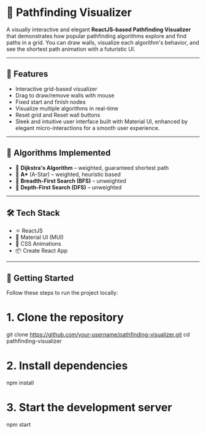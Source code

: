 # 🚀 Pathfinding Visualizer

A visually interactive and elegant **ReactJS-based Pathfinding Visualizer** that demonstrates how popular pathfinding algorithms explore and find paths in a grid. You can draw walls, visualize each algorithm's behavior, and see the shortest path animation with a futuristic UI.

---

## 📌 Features

- Interactive grid-based visualizer
- Drag to draw/remove walls with mouse
- Fixed start and finish nodes
- Visualize multiple algorithms in real-time
- Reset grid and Reset wall buttons
- Sleek and intuitive user interface built with Material UI, enhanced by elegant micro-interactions for a smooth user experience.

---

## 🧠 Algorithms Implemented

- 📍 **Dijkstra's Algorithm** – weighted, guaranteed shortest path
- 📍 **A\*** (A-Star) – weighted, heuristic based
- 📍 **Breadth-First Search (BFS)** – unweighted
- 📍 **Depth-First Search (DFS)** – unweighted

---

## 🛠 Tech Stack

- ⚛️ ReactJS
- 💄 Material UI (MUI)
- 🎨 CSS Animations
- 📦 Create React App

---

## 🚀 Getting Started

Follow these steps to run the project locally:

# 1. Clone the repository
git clone https://github.com/your-username/pathfinding-visualizer.git
cd pathfinding-visualizer

# 2. Install dependencies
npm install

# 3. Start the development server
npm start


